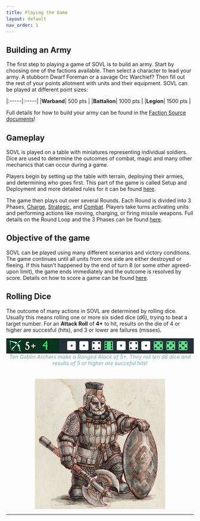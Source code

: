 ```yaml
---
title: Playing the Game
layout: default
nav_order: 1
---
```


## Building an Army
The first step to playing a game of SOVL is to build an army. Start by choosing one of the factions available. Then select a character to lead your army. A stubborn Dwarf Foreman or a savage Orc Warchief? Then fill out the rest of your points allotment with units and their equipment. SOVL can be played at different point sizes:

|:-----|:-----|
|**Warband**| 500 pts |
|**Battalion**| 1000 pts |
|**Legion**| 1500 pts |

Full details for how to build your army can be found in the [Faction Source documents](FactionSource)!

## Gameplay
SOVL is played on a table with miniatures representing individual soldiers. Dice are used to determine the outcomes of combat, magic and many other mechanics that can occur during a game. 

Players begin by setting up the table with terrain, deploying their armies, and determining who goes first. This part of the game is called Setup and Deployment and more detailed rules for it can be found [here](SetupAndDeplyment). 

The game then plays out over several Rounds. Each Round is divided into 3 Phases, [Charge](ChargePhase), [Strategic](StrategicPhase), and [Combat](CombatPhase). Players take turns activating units and performing actions like moving, charging, or firing missile weapons. Full details on the Round Loop and the 3 Phases can be found [here](GameLoop). 

## Objective of the game
SOVL can be played using many different scenarios and victory conditions. The game continues until all units from one side are either destroyed or fleeing. If this hasn't happened by the end of turn 8 (or some other agreed-upon limit), the game ends immediately and the outcome is resolved by score. Details on how to score a game can be found [here](EndOfGame). 

## Rolling Dice
The outcome of many actions in SOVL are determined by rolling dice. Usually this means rolling one or more six sided dice (d6), trying to beat a target number. For an **Attack Roll** of **4+** to hit, results on the die of 4 or higher are succesful (hits), and 3 or lower are failures (misses).

<img style="display: block; margin: 0 auto;" src="../assets/images/attackRoll.png" width="550">
<div style="color:#77a8a3; text-align: center; font-style: italic;">Ten Goblin Archers make a Ranged Atack of 5+. They roll ten d6 dice and results of 5 or higher are succeful hits! </div>
 <br />
 <br />


<img style="display: block; margin: 0 auto;" src="../assets/images/deepguard.png" width="350">

----
